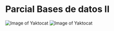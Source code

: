 # Parcial Bases de datos II
![Image of Yaktocat](https://github.com/alejandromaselli/parcial/blob/master/ER.jpeg)
![Image of Yaktocat](https://github.com/alejandromaselli/parcial/blob/master/Er.jpeg)
